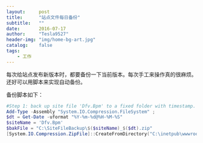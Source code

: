 ```yaml
---
layout:     post
title:      "站点文件每日备份"
subtitle:   ""
date:       2016-07-17
author:     "Tesla9527"
header-img: "img/home-bg-art.jpg"
catalog:    false
tags:
    - 工作
---
```

每次给站点发布新版本时，都要备份一下当前版本。每次手工来操作真的很麻烦。还好可以用脚本来实现自动备份。

备份脚本如下：

```powershell
#Step 1: back up site file 'Dfv.Bpm' to a fixed folder with timestamp.
Add-Type -Assembly "System.IO.Compression.FileSystem" ;
$dt = Get-Date -uformat "%Y-%m-%d@%H-%M-%S"
$siteName = 'Dfv.Bpm'
$bakFile = "C:\SiteFileBackup\$($siteName)_$($dt).zip"
[System.IO.Compression.ZipFile]::CreateFromDirectory("C:\inetpub\wwwroot\Dfv.Bpm", $bakFile);
```
